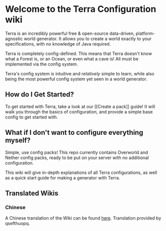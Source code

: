 # Welcome to the Terra Configuration wiki

Terra is an incredibly powerful free & open-source data-driven, platform-agnostic world generator. It allows you to
create a world exactly to your specifications, with no knowledge of Java required.  
   
Terra is completely config-defined. This means that Terra doesn't know what a Forest is, or an Ocean, or even what a
cave is! All must be implemented via the config system.  
   
Terra's config system is intuitive and *relatively* simple to learn, while also being the most powerful config system yet seen in a
world generator.  
   
## How do I Get Started?
To get started with Terra, take a look at our [[Create a pack]] guide! It will walk you through the basics of
configuration, and provide a simple base config to get started with.  

## What if I don't want to configure everything myself?
Simple, use config packs! This repo currently contains Overworld and Nether config packs, ready to be put on your
server with no additional configuration.

This wiki will give in-depth explanations of all Terra configurations, as well as a quick start guide for making a generator with Terra.

## Translated Wikis
### Chinese
A Chinese translation of the Wiki can be found [here](https://mineplugin.org/Terra). Translation provided by qsefthuopq.